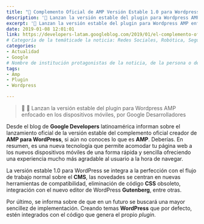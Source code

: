 ```yaml
---
title: "📰 Complemento Oficial de AMP Versión Estable 1.0 para Wordpress"
description: '📱 Lanzan la versión estable del plugin para Wordpress AMP enfocado en los dispositivos móviles, por Google Desarrolladores'
excerpt: '📱 Lanzan la versión estable del plugin para Wordpress AMP enfocado en los dispositivos móviles, por Google Desarrolladores'
date: 2019-01-08 12:01:01
link: https://developers-latam.googleblog.com/2019/01/el-complemento-oficial-de-amp-para.html
# Categoría de la temáticade la noticia: Redes Sociales, Robótica, Seguridad Informática, Software, SDK Multiplataforma, Educación, Genética
categories:
- Actualidad
- Google
# Nombre de institución protagonistas de la noticia, de la persona o del software, sistema o SDK.
tags:
- Amp
- Plugin
- Wordpress

---
```

> 📰 📱 Lanzan la versión estable del plugin para Wordpress AMP enfocado en los dispositivos móviles, por Google Desarrolladores

Desde el blog de **Google Developers** latinoamérica informan sobre el lanzamiento oficial de la versión estable del complemento oficial creador de **AMP para WordPress**, si aún no conoces lo que es **AMP**. Deberías. En resumen, es una nueva tecnología que permite acomodar tu página web a los nuevos dispositivos móviles de una forma rápida y sencilla ofreciendo una experiencia mucho más agradable al usuario a la hora de navegar.

La versión estable 1.0 para WordPress se integra a la perfección con el flujo de trabajo normal sobre el **CMS**, las novedades se centran en nuevas herramientas de compatibilidad, eliminación de código **CSS** obsoleto, integración con el nuevo editor de WordPress **Gutenberg**, entre otras.

Por último, se informa sobre de que en un futuro se buscará una mayor sencillez de implementación. Creando temas **WordPress** que por defecto, estén integrados con el código que genera el propio _plugin_.